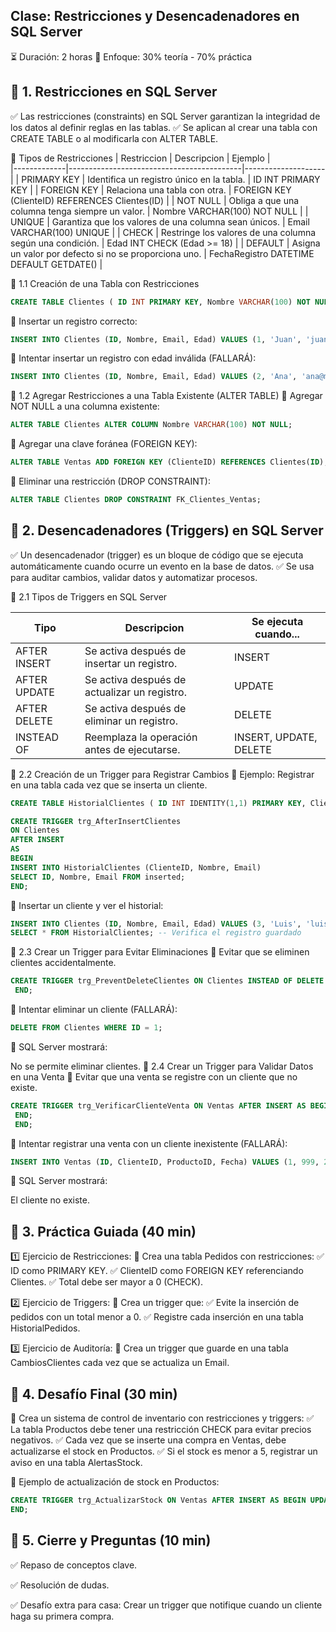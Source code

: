 ## Clase: Restricciones y Desencadenadores en SQL Server
⏳ Duración: 2 horas
📌 Enfoque: 30% teoría - 70% práctica

## 🔹 1. Restricciones en SQL Server
✅ Las restricciones (constraints) en SQL Server garantizan la integridad de los datos al definir reglas en las tablas.
✅ Se aplican al crear una tabla con CREATE TABLE o al modificarla con ALTER TABLE.

📌 Tipos de Restricciones
| Restriccion | Descripcion                               | Ejemplo            |   
|-------------|-------------------------------------------|--------------------|
| PRIMARY KEY | Identifica un registro único en la tabla. | ID INT PRIMARY KEY |
| FOREIGN KEY | Relaciona una tabla con otra.             | FOREIGN KEY (ClienteID) REFERENCES Clientes(ID) |
| NOT NULL    | Obliga a que una columna tenga siempre un valor. | Nombre VARCHAR(100) NOT NULL  |
| UNIQUE      | Garantiza que los valores de una columna sean únicos. | Email VARCHAR(100) UNIQUE |
| CHECK       | Restringe los valores de una columna según una condición. | Edad INT CHECK (Edad >= 18) |
| DEFAULT	    | Asigna un valor por defecto si no se proporciona uno.     | FechaRegistro DATETIME DEFAULT GETDATE()   |


📌 1.1 Creación de una Tabla con Restricciones
```sql 
CREATE TABLE Clientes ( ID INT PRIMARY KEY, Nombre VARCHAR(100) NOT NULL, Email VARCHAR(100) UNIQUE, Edad INT CHECK (Edad >= 18), FechaRegistro DATETIME DEFAULT GETDATE() ); 
```

📌 Insertar un registro correcto:
```sql 
INSERT INTO Clientes (ID, Nombre, Email, Edad) VALUES (1, 'Juan', 'juan@mail.com', 25);
```

📌 Intentar insertar un registro con edad inválida (FALLARÁ):
```sql 
INSERT INTO Clientes (ID, Nombre, Email, Edad) VALUES (2, 'Ana', 'ana@mail.com', 15); -- Error: Violación de la restricción CHECK 
```

📌 1.2 Agregar Restricciones a una Tabla Existente (ALTER TABLE)
📌 Agregar NOT NULL a una columna existente:
```sql 
ALTER TABLE Clientes ALTER COLUMN Nombre VARCHAR(100) NOT NULL; 
```

📌 Agregar una clave foránea (FOREIGN KEY):
```sql 
ALTER TABLE Ventas ADD FOREIGN KEY (ClienteID) REFERENCES Clientes(ID);
```

📌 Eliminar una restricción (DROP CONSTRAINT):
```sql 
ALTER TABLE Clientes DROP CONSTRAINT FK_Clientes_Ventas;
```

## 🔹 2. Desencadenadores (Triggers) en SQL Server
✅ Un desencadenador (trigger) es un bloque de código que se ejecuta automáticamente cuando ocurre un evento en la base de datos.
✅ Se usa para auditar cambios, validar datos y automatizar procesos.

📌 2.1 Tipos de Triggers en SQL Server

		
		
		
		
| Tipo				 | Descripcion                                | Se ejecuta cuando...            |
|--------------|--------------------------------------------|---------------------------------|
| AFTER INSERT | Se activa después de insertar un registro. | INSERT                          |
| AFTER UPDATE | Se activa después de actualizar un registro. | UPDATE                        |
| AFTER DELETE | Se activa después de eliminar un registro. | DELETE                          |
| INSTEAD OF | Reemplaza la operación antes de ejecutarse. | INSERT, UPDATE, DELETE           |
📌 2.2 Creación de un Trigger para Registrar Cambios
📌 Ejemplo: Registrar en una tabla cada vez que se inserta un cliente.
```sql 
CREATE TABLE HistorialClientes ( ID INT IDENTITY(1,1) PRIMARY KEY, ClienteID INT, Nombre VARCHAR(100), Email VARCHAR(100), FechaRegistro DATETIME DEFAULT GETDATE() );

CREATE TRIGGER trg_AfterInsertClientes
ON Clientes
AFTER INSERT
AS
BEGIN
INSERT INTO HistorialClientes (ClienteID, Nombre, Email)
SELECT ID, Nombre, Email FROM inserted;
END; 
```

📌 Insertar un cliente y ver el historial:
```sql 
INSERT INTO Clientes (ID, Nombre, Email, Edad) VALUES (3, 'Luis', 'luis@mail.com', 30); 
SELECT * FROM HistorialClientes; -- Verifica el registro guardado 
```

📌 2.3 Crear un Trigger para Evitar Eliminaciones
📌 Evitar que se eliminen clientes accidentalmente.
```sql 
CREATE TRIGGER trg_PreventDeleteClientes ON Clientes INSTEAD OF DELETE AS BEGIN PRINT 'No se permite eliminar clientes.';
 END; 
 ```

📌 Intentar eliminar un cliente (FALLARÁ):
```sql 
DELETE FROM Clientes WHERE ID = 1;
```
 🔹 SQL Server mostrará:

No se permite eliminar clientes.
📌 2.4 Crear un Trigger para Validar Datos en una Venta
📌 Evitar que una venta se registre con un cliente que no existe.
```sql 
CREATE TRIGGER trg_VerificarClienteVenta ON Ventas AFTER INSERT AS BEGIN IF NOT EXISTS (SELECT 1 FROM Clientes WHERE ID IN (SELECT ClienteID FROM inserted)) BEGIN RAISERROR ('El cliente no existe.', 16, 1); ROLLBACK TRANSACTION;
 END; 
 END;
```

📌 Intentar registrar una venta con un cliente inexistente (FALLARÁ):
```sql 
INSERT INTO Ventas (ID, ClienteID, ProductoID, Fecha) VALUES (1, 999, 2, '2024-02-12'); 
```
🔹 SQL Server mostrará:

El cliente no existe.
## 🔹 3. Práctica Guiada (40 min)
1️⃣ Ejercicio de Restricciones:
📌 Crea una tabla Pedidos con restricciones:
✅ ID como PRIMARY KEY.
✅ ClienteID como FOREIGN KEY referenciando Clientes.
✅ Total debe ser mayor a 0 (CHECK).

2️⃣ Ejercicio de Triggers:
📌 Crea un trigger que:
✅ Evite la inserción de pedidos con un total menor a 0.
✅ Registre cada inserción en una tabla HistorialPedidos.

3️⃣ Ejercicio de Auditoría:
📌 Crea un trigger que guarde en una tabla CambiosClientes cada vez que se actualiza un Email.

## 🔹 4. Desafío Final (30 min)
📌 Crea un sistema de control de inventario con restricciones y triggers:
✅ La tabla Productos debe tener una restricción CHECK para evitar precios negativos.
✅ Cada vez que se inserte una compra en Ventas, debe actualizarse el stock en Productos.
✅ Si el stock es menor a 5, registrar un aviso en una tabla AlertasStock.

📌 Ejemplo de actualización de stock en Productos:
```sql 
CREATE TRIGGER trg_ActualizarStock ON Ventas AFTER INSERT AS BEGIN UPDATE Productos SET Stock = Stock - (SELECT COUNT(*) FROM inserted WHERE ProductoID = Productos.ID) WHERE ID IN (SELECT ProductoID FROM inserted);
END;
```

## 🔹 5. Cierre y Preguntas (10 min)
✅ Repaso de conceptos clave.

✅ Resolución de dudas.

✅ Desafío extra para casa: Crear un trigger que notifique cuando un cliente haga su primera compra.
